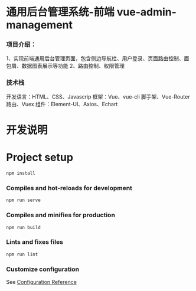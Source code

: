 # 通用后台管理系统-前端 vue-admin-management

### 项目介绍：

1、实现前端通用后台管理页面，包含侧边导航栏、用户登录、页面路由控制、面包屑、数据图表展示等功能
2、路由控制、权限管理

### 技术栈

开发语言：HTML、CSS、Javascrip
框架：Vue、vue-cli 脚手架、Vue-Router 路由、Vuex
组件：Element-UI、Axios、Echart

# 开发说明

# Project setup

```
npm install
```

### Compiles and hot-reloads for development

```
npm run serve
```

### Compiles and minifies for production

```
npm run build
```

### Lints and fixes files

```
npm run lint
```

### Customize configuration

See [Configuration Reference](https://cli.vuejs.org/config/)
